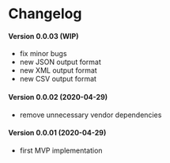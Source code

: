 Changelog
=========

#### Version 0.0.03 (WIP)
 * fix minor bugs
 * new JSON output format
 * new XML output format
 * new CSV output format

#### Version 0.0.02 (2020-04-29)
 * remove unnecessary vendor dependencies

#### Version 0.0.01 (2020-04-29)
 * first MVP implementation
